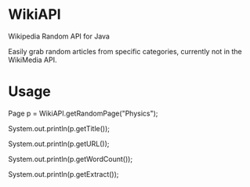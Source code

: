 # WikiAPI
Wikipedia Random API for Java

Easily grab random articles from specific categories, currently not in the WikiMedia API.

# Usage
Page p = WikiAPI.getRandomPage("Physics");

System.out.println(p.getTitle());

System.out.println(p.getURL());

System.out.println(p.getWordCount());

System.out.println(p.getExtract());
